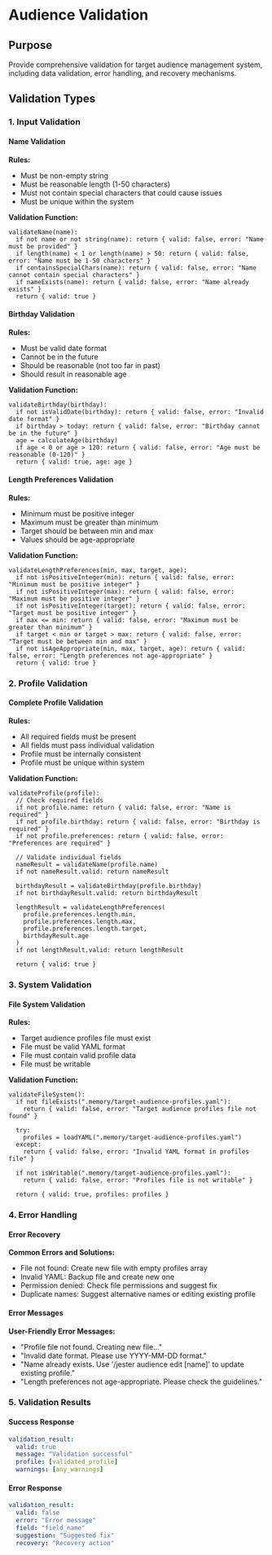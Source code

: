

# Audience Validation

## Purpose

Provide comprehensive validation for target audience management system, including data validation, error handling, and recovery mechanisms.

## Validation Types

### 1. Input Validation

#### Name Validation
**Rules:**
- Must be non-empty string
- Must be reasonable length (1-50 characters)
- Must not contain special characters that could cause issues
- Must be unique within the system

**Validation Function:**
```pseudocode
validateName(name):
  if not name or not string(name): return { valid: false, error: "Name must be provided" }
  if length(name) < 1 or length(name) > 50: return { valid: false, error: "Name must be 1-50 characters" }
  if containsSpecialChars(name): return { valid: false, error: "Name cannot contain special characters" }
  if nameExists(name): return { valid: false, error: "Name already exists" }
  return { valid: true }
```

#### Birthday Validation
**Rules:**
- Must be valid date format
- Cannot be in the future
- Should be reasonable (not too far in past)
- Should result in reasonable age

**Validation Function:**
```pseudocode
validateBirthday(birthday):
  if not isValidDate(birthday): return { valid: false, error: "Invalid date format" }
  if birthday > today: return { valid: false, error: "Birthday cannot be in the future" }
  age = calculateAge(birthday)
  if age < 0 or age > 120: return { valid: false, error: "Age must be reasonable (0-120)" }
  return { valid: true, age: age }
```

#### Length Preferences Validation
**Rules:**
- Minimum must be positive integer
- Maximum must be greater than minimum
- Target should be between min and max
- Values should be age-appropriate

**Validation Function:**
```pseudocode
validateLengthPreferences(min, max, target, age):
  if not isPositiveInteger(min): return { valid: false, error: "Minimum must be positive integer" }
  if not isPositiveInteger(max): return { valid: false, error: "Maximum must be positive integer" }
  if not isPositiveInteger(target): return { valid: false, error: "Target must be positive integer" }
  if max <= min: return { valid: false, error: "Maximum must be greater than minimum" }
  if target < min or target > max: return { valid: false, error: "Target must be between min and max" }
  if not isAgeAppropriate(min, max, target, age): return { valid: false, error: "Length preferences not age-appropriate" }
  return { valid: true }
```

### 2. Profile Validation

#### Complete Profile Validation
**Rules:**
- All required fields must be present
- All fields must pass individual validation
- Profile must be internally consistent
- Profile must be unique within system

**Validation Function:**
```pseudocode
validateProfile(profile):
  // Check required fields
  if not profile.name: return { valid: false, error: "Name is required" }
  if not profile.birthday: return { valid: false, error: "Birthday is required" }
  if not profile.preferences: return { valid: false, error: "Preferences are required" }
  
  // Validate individual fields
  nameResult = validateName(profile.name)
  if not nameResult.valid: return nameResult
  
  birthdayResult = validateBirthday(profile.birthday)
  if not birthdayResult.valid: return birthdayResult
  
  lengthResult = validateLengthPreferences(
    profile.preferences.length.min,
    profile.preferences.length.max,
    profile.preferences.length.target,
    birthdayResult.age
  )
  if not lengthResult.valid: return lengthResult
  
  return { valid: true }
```

### 3. System Validation

#### File System Validation
**Rules:**
- Target audience profiles file must exist
- File must be valid YAML format
- File must contain valid profile data
- File must be writable

**Validation Function:**
```pseudocode
validateFileSystem():
  if not fileExists(".memory/target-audience-profiles.yaml"): 
    return { valid: false, error: "Target audience profiles file not found" }
  
  try:
    profiles = loadYAML(".memory/target-audience-profiles.yaml")
  except:
    return { valid: false, error: "Invalid YAML format in profiles file" }
  
  if not isWritable(".memory/target-audience-profiles.yaml"):
    return { valid: false, error: "Profiles file is not writable" }
  
  return { valid: true, profiles: profiles }
```

### 4. Error Handling

#### Error Recovery
**Common Errors and Solutions:**
- File not found: Create new file with empty profiles array
- Invalid YAML: Backup file and create new one
- Permission denied: Check file permissions and suggest fix
- Duplicate names: Suggest alternative names or editing existing profile

#### Error Messages
**User-Friendly Error Messages:**
- "Profile file not found. Creating new file..."
- "Invalid date format. Please use YYYY-MM-DD format."
- "Name already exists. Use '/jester audience edit [name]' to update existing profile."
- "Length preferences not age-appropriate. Please check the guidelines."

### 5. Validation Results

#### Success Response
```yaml
validation_result:
  valid: true
  message: "Validation successful"
  profile: [validated_profile]
  warnings: [any_warnings]
```

#### Error Response
```yaml
validation_result:
  valid: false
  error: "Error message"
  field: "field_name"
  suggestion: "Suggested fix"
  recovery: "Recovery action"
```
